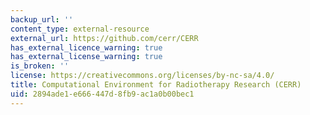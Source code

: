 ```yaml
---
backup_url: ''
content_type: external-resource
external_url: https://github.com/cerr/CERR
has_external_licence_warning: true
has_external_license_warning: true
is_broken: ''
license: https://creativecommons.org/licenses/by-nc-sa/4.0/
title: Computational Environment for Radiotherapy Research (CERR)
uid: 2894ade1-e666-447d-8fb9-ac1a0b00bec1
---
```

